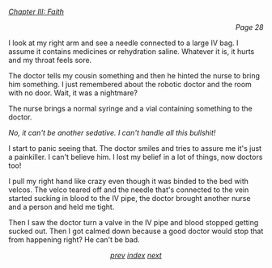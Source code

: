 <p><i><u>Chapter III: Faith</u></i><p>
<p align="right"><i>Page 28</i></p>

I look at my right arm and see a needle connected to a
large IV bag. I assume it contains medicines or rehydration
saline. Whatever it is, it hurts and my throat feels sore.

The doctor tells my cousin something and then he hinted the
nurse to bring him something. I just remembered about the
robotic doctor and the room with no door. Wait, it was a
nightmare?

The nurse brings a normal syringe and a vial containing
something to the doctor.

*No, it can't be another sedative. I can't handle all this
bullshit!*

I start to panic seeing that. The doctor smiles and tries to
assure me it's just a painkiller. I can't believe him. I
lost my belief in a lot of things, now doctors too!

I pull my right hand like crazy even though it was binded to
the bed with velcos. The velco teared off and the needle
that's connected to the vein started sucking in blood to the
IV pipe, the doctor brought another nurse and a person and
held me tight.

Then I saw the doctor turn a valve in the IV pipe and blood
stopped getting sucked out. Then I got calmed down because a
good doctor would stop that from happening right? He can't
be bad.

<p align="center">
    <i>
        <a href="vol_1_page_27.html">prev</a>
        <a href="./index.html">index</a>
        <a href="vol_1_page_29.html">next</a>
    </i>
</p>
